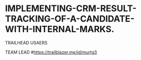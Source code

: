 # IMPLEMENTING-CRM-RESULT-TRACKING-OF-A-CANDIDATE-WITH-INTERNAL-MARKS.

TRAILHEAD USAERS

TEAM LEAD #https://trailblazer.me/id/murtg3
